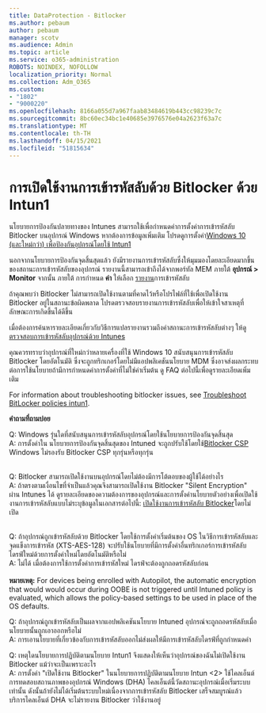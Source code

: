```yaml
---
title: DataProtection - Bitlocker
ms.author: pebaum
author: pebaum
manager: scotv
ms.audience: Admin
ms.topic: article
ms.service: o365-administration
ROBOTS: NOINDEX, NOFOLLOW
localization_priority: Normal
ms.collection: Adm_O365
ms.custom:
- "1802"
- "9000220"
ms.openlocfilehash: 8166a055d7a967faab83484619b443cc98239c7c
ms.sourcegitcommit: 8bc60ec34bc1e40685e3976576e04a2623f63a7c
ms.translationtype: MT
ms.contentlocale: th-TH
ms.lasthandoff: 04/15/2021
ms.locfileid: "51815634"
---
```

# <a name="enabling-bitlocker-encryption-with-intune"></a>การเปิดใช้งานการเข้ารหัสลับด้วย Bitlocker ด้วย Intun1

นโยบายการป้องกันปลายทางของ Intunes สามารถใช้เพื่อกําหนดค่าการตั้งค่าการเข้ารหัสลับ Bitlocker บนอุปกรณ์ Windows หากต้องการข้อมูลเพิ่มเติม โปรดดูการตั้งค่า[Windows 10 (และใหม่กว่า) เพื่อป้องกันอุปกรณ์โดยใช้ Intun1](https://docs.microsoft.com/intune/endpoint-protection-windows-10#windows-encryption)

นอกจากนโยบายการป้องกันจุดสิ้นสุดแล้ว ยังมีรายงานการเข้ารหัสลับซึ่งให้มุมมองโดยละเอียดมากขึ้นของสถานะการเข้ารหัสลับของอุปกรณ์ รายงานนี้สามารถเข้าถึงได้จากพอร์ทัล MEM ภายใต้ **อุปกรณ์ > Monitor** จากนั้น ภายใต้ การกําหนด **ค่า** ให้เลือก [รายงาน](https://endpoint.microsoft.com/#blade/Microsoft_Intune_DeviceSettings/DevicesMonitorMenu/encryptionReport)การเข้ารหัสลับ

ถ้าคุณพบว่า Bitlocker ไม่สามารถเปิดใช้งานตามที่คาดไว้หรือโปรไฟล์ที่ใช้เพื่อเปิดใช้งาน Bitlocker อยู่ในสถานะข้อผิดพลาด โปรดตรวจสอบรายงานการเข้ารหัสลับเพื่อให้เข้าใจสาเหตุที่ลักษณะการเกิดขึ้นได้ดีขึ้น

เมื่อต้องการค้นหารายละเอียดเกี่ยวกับวิธีการแปลรายงานรวมถึงค่าสถานะการเข้ารหัสลับต่างๆ ให้ดู[ตรวจสอบการเข้ารหัสลับอุปกรณ์ด้วย Intunes](https://docs.microsoft.com/mem/intune/protect/encryption-monitor)

คุณควรทราบว่าอุปกรณ์ที่ใหม่กว่าหลายเครื่องที่ใช้ Windows 10 สนับสนุนการเข้ารหัสลับ Bitlocker โดยอัตโนมัติ ซึ่งจะถูกทริกเกอร์โดยไม่มีแอปพลิเคชันนโยบาย MDM ซึ่งอาจส่งผลกระทบต่อการใช้นโยบายถ้ามีการกําหนดค่าการตั้งค่าที่ไม่ใช่ค่าเริ่มต้น ดู FAQ ต่อไปนี้เพื่อดูรายละเอียดเพิ่มเติม

For information about troubleshooting bitlocker issues, see [Troubleshoot BitLocker policies intun1](https://docs.microsoft.com/intune/protect/troubleshoot-bitlocker-policies).
 
 
**คำถามที่ถามบ่อย**

Q: Windows รุ่นใดที่สนับสนุนการเข้ารหัสลับอุปกรณ์โดยใช้นโยบายการป้องกันจุดสิ้นสุด<br>
A: การตั้งค่าใน นโยบายการป้องกันจุดสิ้นสุดของ Intuned จะถูกปรับใช้โดยใช้[Bitlocker CSP](https://docs.microsoft.com/windows/client-management/mdm/bitlocker-csp) Windows ไม่รองรับ Bitlocker CSP ทุกรุ่นหรือทุกรุ่น <br><br>

Q: Bitlocker สามารถเปิดใช้งานบนอุปกรณ์โดยไม่ต้องมีการโต้ตอบของผู้ใช้ได้อย่างไร<br>
A: ถ้าตรงตามเงื่อนไขที่จําเป็นแล้วคุณจึงสามารถเปิดใช้งาน Bitlocker "Silent Encryption" ผ่าน Intunes ได้ ดูรายละเอียดของความต้องการของอุปกรณ์และการตั้งค่านโยบายตัวอย่างเพื่อเปิดใช้งานการเข้ารหัสลับแบบไม่ระบุข้อมูลในเอกสารต่อไปนี้: [เปิดใช้งานการเข้ารหัสลับ Bitlocker](https://docs.microsoft.com/mem/intune/protect/encrypt-devices#silently-enable-bitlocker-on-devices)โดยไม่เปิด <br><br>

Q: ถ้าอุปกรณ์ถูกเข้ารหัสลับด้วย Bitlocker โดยใช้การตั้งค่าเริ่มต้นของ OS ในวิธีการเข้ารหัสลับและจุดแข็งการเข้ารหัส (XTS-AES-128) จะปรับใช้นโยบายที่มีการตั้งค่าอื่นทริกเกอร์การเข้ารหัสลับไดรฟ์ใหม่ด้วยการตั้งค่าใหม่โดยอัตโนมัติหรือไม่<br>
A: ไม่ได้ เมื่อต้องการใช้การตั้งค่าการเข้ารหัสใหม่ ไดรฟ์จะต้องถูกถอดรหัสลับก่อน<br><br>
**หมายเหตุ:** For devices being enrolled with Autopilot, the automatic encryption that would would occur during OOBE is not triggered until Intuned policy is evaluated, which allows the policy-based settings to be used in place of the OS defaults.
 
Q: ถ้าอุปกรณ์ถูกเข้ารหัสลับเป็นผลจากแอปพลิเคชันนโยบาย Intuned อุปกรณ์จะถูกถอดรหัสลับเมื่อนโยบายนั้นถูกเอาออกหรือไม่<br>
A: การเอานโยบายที่เกี่ยวข้องกับการเข้ารหัสลับออกไม่ส่งผลให้มีการเข้ารหัสลับไดรฟ์ที่ถูกกําหนดค่า
 
Q: เหตุใดนโยบายการปฏิบัติตามนโยบาย Intun1 จึงแสดงให้เห็นว่าอุปกรณ์ของฉันไม่เปิดใช้งาน Bitlocker แม้ว่าจะเป็นเพราะอะไร<br>
A: การตั้งค่า "เปิดใช้งาน Bitlocker" ในนโยบายการปฏิบัติตามนโยบาย Intun <2> ใช้ไคลเอ็นต์การทดสอบสถานภาพของอุปกรณ์ Windows (DHA) ไคลเอ็นต์นี้วัดสถานะอุปกรณ์เมื่อเริ่มระบบเท่านั้น ดังนั้นถ้ายังไม่ได้เริ่มต้นระบบใหม่เนื่องจากการเข้ารหัสลับ Bitlocker เสร็จสมบูรณ์แล้ว บริการไคลเอ็นต์ DHA จะไม่รายงาน Bitlocker ว่าใช้งานอยู่
 
 